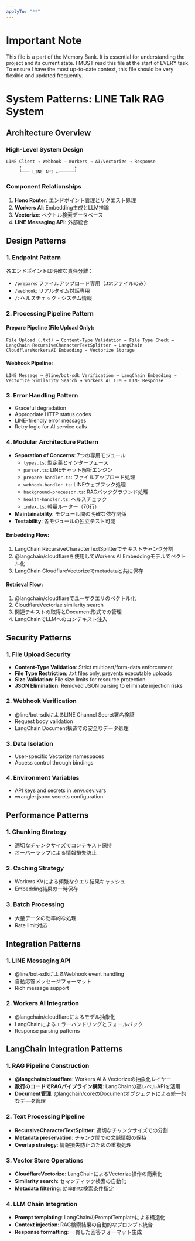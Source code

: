 ```yaml
---
applyTo: "**"
---
```

# Important Note
This file is a part of the Memory Bank. It is essential for understanding the project and its current state. I MUST read this file at the start of EVERY task.
To ensure I have the most up-to-date context, this file should be very flexible and updated frequently.

# System Patterns: LINE Talk RAG System

## Architecture Overview

### High-Level System Design
```
LINE Client → Webhook → Workers → AI/Vectorize → Response
     ↑                    ↓
     └─── LINE API ←──────┘
```

### Component Relationships
1. **Hono Router**: エンドポイント管理とリクエスト処理
2. **Workers AI**: Embedding生成とLLM推論
3. **Vectorize**: ベクトル検索データベース
4. **LINE Messaging API**: 外部統合

## Design Patterns

### 1. Endpoint Pattern
各エンドポイントは明確な責任分離：
- `/prepare`: ファイルアップロード専用（.txtファイルのみ）
- `/webhook`: リアルタイム対話専用
- `/`: ヘルスチェック・システム情報

### 2. Processing Pipeline Pattern
#### Prepare Pipeline (File Upload Only):
```
File Upload (.txt) → Content-Type Validation → File Type Check → LangChain RecursiveCharacterTextSplitter → LangChain CloudflareWorkersAI Embedding → Vectorize Storage
```

#### Webhook Pipeline:
```
LINE Message → @line/bot-sdk Verification → LangChain Embedding → Vectorize Similarity Search → Workers AI LLM → LINE Response
```

### 3. Error Handling Pattern
- Graceful degradation
- Appropriate HTTP status codes
- LINE-friendly error messages
- Retry logic for AI service calls

### 4. Modular Architecture Pattern
- **Separation of Concerns**: 7つの専用モジュール
  - `types.ts`: 型定義とインターフェース
  - `parser.ts`: LINEチャット解析エンジン  
  - `prepare-handler.ts`: ファイルアップロード処理
  - `webhook-handler.ts`: LINEウェブフック処理
  - `background-processor.ts`: RAGバックグラウンド処理
  - `health-handler.ts`: ヘルスチェック
  - `index.ts`: 軽量ルーター（70行）
- **Maintainability**: モジュール間の明確な依存関係
- **Testability**: 各モジュールの独立テスト可能
#### Embedding Flow:
1. LangChain RecursiveCharacterTextSplitterでテキストチャンク分割
2. @langchain/cloudflareを使用してWorkers AI Embeddingモデルでベクトル化
3. LangChain CloudflareVectorizeでmetadataと共に保存

#### Retrieval Flow:
1. @langchain/cloudflareでユーザクエリのベクトル化
2. CloudflareVectorize similarity search
3. 関連テキストの取得とDocument形式での管理
4. LangChainでLLMへのコンテキスト注入

## Security Patterns

### 1. File Upload Security
- **Content-Type Validation**: Strict multipart/form-data enforcement
- **File Type Restriction**: .txt files only, prevents executable uploads
- **Size Validation**: File size limits for resource protection
- **JSON Elimination**: Removed JSON parsing to eliminate injection risks

### 2. Webhook Verification
- @line/bot-sdkによるLINE Channel Secret署名検証
- Request body validation
- LangChain Document構造での安全なデータ処理

### 3. Data Isolation
- User-specific Vectorize namespaces
- Access control through bindings

### 4. Environment Variables
- API keys and secrets in .env/.dev.vars
- wrangler.jsonc secrets configuration

## Performance Patterns

### 1. Chunking Strategy
- 適切なチャンクサイズでコンテキスト保持
- オーバーラップによる情報損失防止

### 2. Caching Strategy
- Workers KVによる頻繁なクエリ結果キャッシュ
- Embedding結果の一時保存

### 3. Batch Processing
- 大量データの効率的な処理
- Rate limit対応

## Integration Patterns

### 1. LINE Messaging API
- @line/bot-sdkによるWebhook event handling
- 自動応答メッセージフォーマット
- Rich message support

### 2. Workers AI Integration
- @langchain/cloudflareによるモデル抽象化
- LangChainによるエラーハンドリングとフォールバック
- Response parsing patterns

## LangChain Integration Patterns

### 1. RAG Pipeline Construction
- **@langchain/cloudflare**: Workers AI & Vectorizeの抽象化レイヤー
- **数行のコードでRAGパイプライン構築**: LangChainの高レベルAPIを活用
- **Document管理**: @langchain/coreのDocumentオブジェクトによる統一的なデータ管理

### 2. Text Processing Pipeline
- **RecursiveCharacterTextSplitter**: 適切なチャンクサイズでの分割
- **Metadata preservation**: チャンク間での文脈情報の保持
- **Overlap strategy**: 情報損失防止のための重複処理

### 3. Vector Store Operations
- **CloudflareVectorize**: LangChainによるVectorize操作の簡素化
- **Similarity search**: セマンティック検索の自動化
- **Metadata filtering**: 効率的な検索条件指定

### 4. LLM Chain Integration
- **Prompt templating**: LangChainのPromptTemplateによる構造化
- **Context injection**: RAG検索結果の自動的なプロンプト統合
- **Response formatting**: 一貫した回答フォーマット生成
